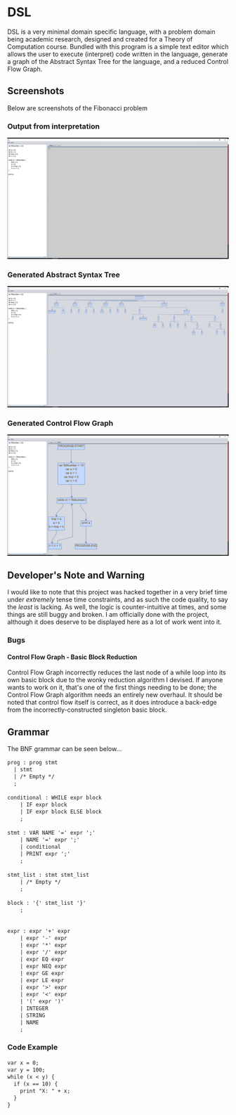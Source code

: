 # DSL

DSL is a very minimal domain specific language, with a problem domain being academic research, designed and created for a Theory of Computation course. Bundled with this program is a simple text editor which allows the user to execute (interpret) code written in the language, generate a graph of the Abstract Syntax Tree for the language, and a reduced Control Flow Graph.

## Screenshots

Below are screenshots of the Fibonacci problem

### Output from interpretation

![output](screenshots/output.png)

### Generated Abstract Syntax Tree

![ast](screenshots/ast.png)

### Generated Control Flow Graph

![cfg](screenshots/cfg.png)

## Developer's Note and Warning

I would like to note that this project was hacked together in a very brief time under *extremely* tense time constraints, and as such the code quality, to say the *least* is lacking. As well, the logic is counter-intuitive at times, and some things are still buggy and broken. I am officially done with the project, although it does deserve to be displayed here as a lot of work went into it. 

### Bugs

#### Control Flow Graph - Basic Block Reduction

Control Flow Graph incorrectly reduces the last node of a while loop into its own basic block due to the wonky reduction algorithm I devised. If anyone wants to work on it, that's one of the first things needing to be done; the Control Flow Graph algorithm needs an entirely new overhaul. It should be noted that control flow itself is correct, as it does introduce a back-edge from the incorrectly-constructed singleton basic block.

## Grammar

The BNF grammar can be seen below...

```
prog : prog stmt
  | stmt
  | /* Empty */
  ;

conditional : WHILE expr block
    | IF expr block 
    | IF expr block ELSE block
    ;

stmt : VAR NAME '=' expr ';' 
    | NAME '=' expr ';' 
    | conditional 
    | PRINT expr ';' 
    ;

stmt_list : stmt stmt_list 
    | /* Empty */   
    ;

block : '{' stmt_list '}'
    ;


expr : expr '+' expr 
    | expr '-' expr 
    | expr '*' expr 
    | expr '/' expr 
    | expr EQ expr
    | expr NEQ expr
    | expr GE expr 
    | expr LE expr 
    | expr '>' expr 
    | expr '<' expr 
    | '(' expr ')' 
    | INTEGER 
    | STRING 
    | NAME 
    ;

```


### Code Example

```
var x = 0;
var y = 100;
while (x < y) {
  if (x == 10) {
    print "X: " + x;
  }
}
```
